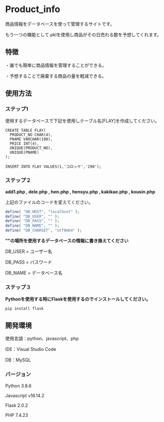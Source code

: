 # Product_info
商品情報をデータベースを使って管理するサイトです。

もう一つの機能として.pklを使用し商品がその日売れる数を予想してくれます。

## 特徴
・誰でも簡単に商品情報を管理することができる。

・予想することで廃棄する商品の量を軽減できる。

## 使用方法

### ステップ1
使用するデータベースで下記を使用しテーブル名[FLAY]を作成してください。

```mysql
CREATE TABLE FLAY(
  PRODUCT_NO CHAR(4),
  PNAME VARCHAR(100),
  PRICE INT(4),
  UNIQUE(PRODUCT_NO),
  UNIQUE(PNAME)
);

INSERT INTO FLAY VALUES(1,'コロッケ','298');

```

### ステップ２

__add1.php , dele.php , hen.php , hensyu.php , kakikae.php , kousin.php__

上記のファイルのコードを変えてください。

```php
define( "DB_HOST", "localhost" );
define( "DB_USER", "" );
define( "DB_PASS", "" );
define( "DB_NAME", "" );
define( "DB_CHARSET", "utf8mb4" );
```
__""の場所を使用するデータベースの情報に書き換えてください__

DB_USER = ユーザー名

DB_PASS = パスワード

DB_NAME = データベース名

### ステップ３
__Pythonを使用する時にFlaskを使用するのでインストールしてください。__

```
pip install flask
```

## 開発環境

使用言語：python、javascript、php

IDE：Visual Studio Code

DB：MySQL

### バージョン
Python 3.8.6

Javascript v16.14.2

Flask 2.0.2

PHP 7.4.23










